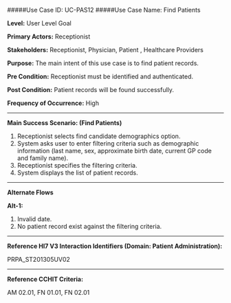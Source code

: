 #####Use Case ID: UC-PAS12
#####Use Case Name: Find Patients

**Level:**                     User Level Goal

**Primary Actors:**            Receptionist

**Stakeholders:**              Receptionist, Physician, Patient , Healthcare Providers

**Purpose:**                   The main intent of this use case is to find patient records.

**Pre Condition:**             Receptionist must be identified and authenticated.

**Post Condition:**            Patient records will be found successfully.

**Frequency of Occurrence:**   High
__________________________________________________________
**Main Success Scenario: (Find Patients)**

1. Receptionist selects find candidate demographics option.
2. System asks user to enter filtering criteria such as demographic information (last name, sex, approximate birth date, current GP code and family name).
3. Receptionist specifies the filtering criteria.
4. System displays the list of patient records.

_______________________________________________________________________________
**Alternate Flows** 

**Alt-1:**

1. Invalid date.
2. No patient record exist against the filtering criteria.

________________________________________________________________________
**Reference Hl7 V3 Interaction Identifiers (Domain: Patient Administration):**

PRPA_ST201305UV02
_______________________________________________________________
**Reference CCHIT Criteria:**

AM 02.01, FN 01.01, FN 02.01





